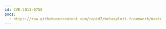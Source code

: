 ```yaml
---
id: CVE-2013-0758
pocs:
  - https://raw.githubusercontent.com/rapid7/metasploit-framework/master/modules/exploits/multi/browser/firefox_svg_plugin.rb
---
```

